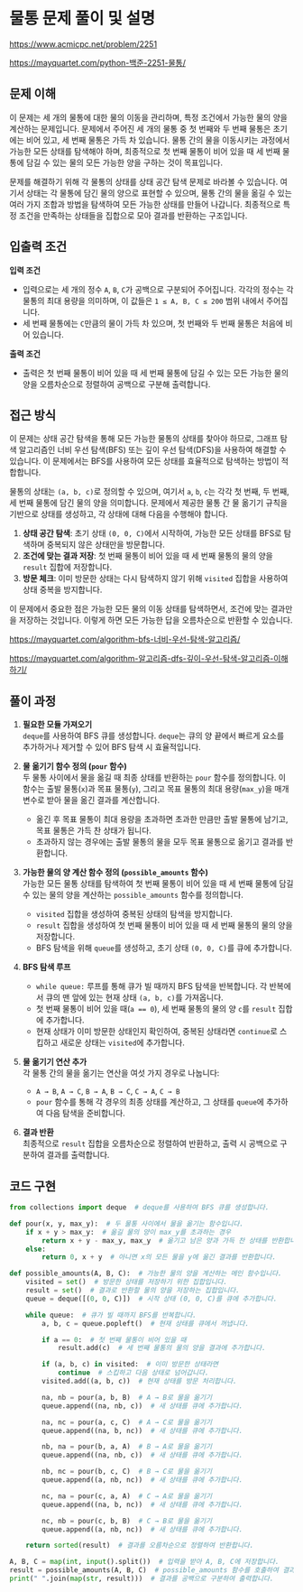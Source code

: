 # 물통 문제 풀이 및 설명

<https://www.acmicpc.net/problem/2251>

<https://mayquartet.com/python-백준-2251-물통/>

## 문제 이해

이 문제는 세 개의 물통에 대한 물의 이동을 관리하며, 특정 조건에서 가능한 물의 양을 계산하는 문제입니다. 문제에서 주어진 세 개의 물통 중 첫 번째와 두 번째 물통은 초기에는 비어 있고, 세 번째 물통은 가득 차 있습니다. 물통 간의 물을 이동시키는 과정에서 가능한 모든 상태를 탐색해야 하며, 최종적으로 첫 번째 물통이 비어 있을 때 세 번째 물통에 담길 수 있는 물의 모든 가능한 양을 구하는 것이 목표입니다.

문제를 해결하기 위해 각 물통의 상태를 상태 공간 탐색 문제로 바라볼 수 있습니다. 여기서 상태는 각 물통에 담긴 물의 양으로 표현할 수 있으며, 물통 간의 물을 옮길 수 있는 여러 가지 조합과 방법을 탐색하여 모든 가능한 상태를 만들어 나갑니다. 최종적으로 특정 조건을 만족하는 상태들을 집합으로 모아 결과를 반환하는 구조입니다.

## 입출력 조건

**입력 조건**

- 입력으로는 세 개의 정수 `A`, `B`, `C`가 공백으로 구분되어 주어집니다. 각각의 정수는 각 물통의 최대 용량을 의미하며, 이 값들은 `1 ≤ A, B, C ≤ 200` 범위 내에서 주어집니다.
- 세 번째 물통에는 `C`만큼의 물이 가득 차 있으며, 첫 번째와 두 번째 물통은 처음에 비어 있습니다.

**출력 조건**

- 출력은 첫 번째 물통이 비어 있을 때 세 번째 물통에 담길 수 있는 모든 가능한 물의 양을 오름차순으로 정렬하여 공백으로 구분해 출력합니다.

## 접근 방식

이 문제는 상태 공간 탐색을 통해 모든 가능한 물통의 상태를 찾아야 하므로, 그래프 탐색 알고리즘인 너비 우선 탐색(BFS) 또는 깊이 우선 탐색(DFS)을 사용하여 해결할 수 있습니다. 이 문제에서는 BFS를 사용하여 모든 상태를 효율적으로 탐색하는 방법이 적합합니다.

물통의 상태는 `(a, b, c)`로 정의할 수 있으며, 여기서 `a`, `b`, `c`는 각각 첫 번째, 두 번째, 세 번째 물통에 담긴 물의 양을 의미합니다. 문제에서 제공한 물통 간 물 옮기기 규칙을 기반으로 상태를 생성하고, 각 상태에 대해 다음을 수행해야 합니다.

1. **상태 공간 탐색**: 초기 상태 `(0, 0, C)`에서 시작하여, 가능한 모든 상태를 BFS로 탐색하며 중복되지 않은 상태만을 방문합니다.
2. **조건에 맞는 결과 저장**: 첫 번째 물통이 비어 있을 때 세 번째 물통의 물의 양을 `result` 집합에 저장합니다.
3. **방문 체크**: 이미 방문한 상태는 다시 탐색하지 않기 위해 `visited` 집합을 사용하여 상태 중복을 방지합니다.

이 문제에서 중요한 점은 가능한 모든 물의 이동 상태를 탐색하면서, 조건에 맞는 결과만을 저장하는 것입니다. 이렇게 하면 모든 가능한 답을 오름차순으로 반환할 수 있습니다.

<https://mayquartet.com/algorithm-bfs-너비-우선-탐색-알고리즘/>

<https://mayquartet.com/algorithm-알고리즘-dfs-깊이-우선-탐색-알고리즘-이해하기/>

## 풀이 과정

1. **필요한 모듈 가져오기**  
   `deque`를 사용하여 BFS 큐를 생성합니다. `deque`는 큐의 양 끝에서 빠르게 요소를 추가하거나 제거할 수 있어 BFS 탐색 시 효율적입니다.

2. **물 옮기기 함수 정의 (`pour` 함수)**  
   두 물통 사이에서 물을 옮길 때 최종 상태를 반환하는 `pour` 함수를 정의합니다. 이 함수는 출발 물통(`x`)과 목표 물통(`y`), 그리고 목표 물통의 최대 용량(`max_y`)을 매개변수로 받아 물을 옮긴 결과를 계산합니다.

   - 옮긴 후 목표 물통이 최대 용량을 초과하면 초과한 만큼만 출발 물통에 남기고, 목표 물통은 가득 찬 상태가 됩니다.
   - 초과하지 않는 경우에는 출발 물통의 물을 모두 목표 물통으로 옮기고 결과를 반환합니다.

3. **가능한 물의 양 계산 함수 정의 (`possible_amounts` 함수)**  
   가능한 모든 물통 상태를 탐색하여 첫 번째 물통이 비어 있을 때 세 번째 물통에 담길 수 있는 물의 양을 계산하는 `possible_amounts` 함수를 정의합니다.

   - `visited` 집합을 생성하여 중복된 상태의 탐색을 방지합니다.
   - `result` 집합을 생성하여 첫 번째 물통이 비어 있을 때 세 번째 물통의 물의 양을 저장합니다.
   - BFS 탐색을 위해 `queue`를 생성하고, 초기 상태 `(0, 0, C)`를 큐에 추가합니다.

4. **BFS 탐색 루프**

   - `while queue:` 루프를 통해 큐가 빌 때까지 BFS 탐색을 반복합니다. 각 반복에서 큐의 맨 앞에 있는 현재 상태 `(a, b, c)`를 가져옵니다.
   - 첫 번째 물통이 비어 있을 때(`a == 0`), 세 번째 물통의 물의 양 `c`를 `result` 집합에 추가합니다.
   - 현재 상태가 이미 방문한 상태인지 확인하여, 중복된 상태라면 `continue`로 스킵하고 새로운 상태는 `visited`에 추가합니다.

5. **물 옮기기 연산 추가**  
   각 물통 간의 물을 옮기는 연산을 여섯 가지 경우로 나눕니다:

   - `A → B`, `A → C`, `B → A`, `B → C`, `C → A`, `C → B`
   - `pour` 함수를 통해 각 경우의 최종 상태를 계산하고, 그 상태를 `queue`에 추가하여 다음 탐색을 준비합니다.

6. **결과 반환**  
   최종적으로 `result` 집합을 오름차순으로 정렬하여 반환하고, 출력 시 공백으로 구분하여 결과를 출력합니다.

## 코드 구현

```python
from collections import deque  # deque를 사용하여 BFS 큐를 생성합니다.

def pour(x, y, max_y):  # 두 물통 사이에서 물을 옮기는 함수입니다.
    if x + y > max_y:  # 옮길 물의 양이 max_y를 초과하는 경우
        return x + y - max_y, max_y  # 옮기고 남은 양과 가득 찬 상태를 반환합니다.
    else:
        return 0, x + y  # 아니면 x의 모든 물을 y에 옮긴 결과를 반환합니다.

def possible_amounts(A, B, C):  # 가능한 물의 양을 계산하는 메인 함수입니다.
    visited = set()  # 방문한 상태를 저장하기 위한 집합입니다.
    result = set()  # 결과로 반환할 물의 양을 저장하는 집합입니다.
    queue = deque([(0, 0, C)])  # 시작 상태 (0, 0, C)를 큐에 추가합니다.

    while queue:  # 큐가 빌 때까지 BFS를 반복합니다.
        a, b, c = queue.popleft()  # 현재 상태를 큐에서 꺼냅니다.

        if a == 0:  # 첫 번째 물통이 비어 있을 때
            result.add(c)  # 세 번째 물통의 물의 양을 결과에 추가합니다.

        if (a, b, c) in visited:  # 이미 방문한 상태라면
            continue  # 스킵하고 다음 상태로 넘어갑니다.
        visited.add((a, b, c))  # 현재 상태를 방문 처리합니다.

        na, nb = pour(a, b, B)  # A → B로 물을 옮기기
        queue.append((na, nb, c))  # 새 상태를 큐에 추가합니다.

        na, nc = pour(a, c, C)  # A → C로 물을 옮기기
        queue.append((na, b, nc))  # 새 상태를 큐에 추가합니다.

        nb, na = pour(b, a, A)  # B → A로 물을 옮기기
        queue.append((na, nb, c))  # 새 상태를 큐에 추가합니다.

        nb, nc = pour(b, c, C)  # B → C로 물을 옮기기
        queue.append((a, nb, nc))  # 새 상태를 큐에 추가합니다.

        nc, na = pour(c, a, A)  # C → A로 물을 옮기기
        queue.append((na, b, nc))  # 새 상태를 큐에 추가합니다.

        nc, nb = pour(c, b, B)  # C → B로 물을 옮기기
        queue.append((a, nb, nc))  # 새 상태를 큐에 추가합니다.

    return sorted(result)  # 결과를 오름차순으로 정렬하여 반환합니다.

A, B, C = map(int, input().split())  # 입력을 받아 A, B, C에 저장합니다.
result = possible_amounts(A, B, C)  # possible_amounts 함수를 호출하여 결과를 계산합니다.
print(" ".join(map(str, result)))  # 결과를 공백으로 구분하여 출력합니다.
```
